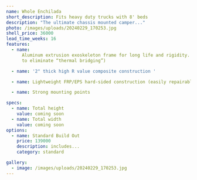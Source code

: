 ```yaml
---
name: Whole Enchilada
short_description: Fits heavy duty trucks with 8' beds
description: "The ultimate chassis mounted camper..."
photo: /images/uploads/20240229_170253.jpg
shell_price: 36000
lead_time_weeks: 16
features:
  - name:
      Aluminum extrusion exoskeleton frame for long life and rigidity. (2 pieces
      to eliminate “thermal bridging”)

  - name: '2" thick high R value composite construction '

  - name: Lightweight FRP/EPS hard-sided construction (easily repairable fiberglass!)

  - name: Strong mounting points

specs:
  - name: Total height
    value: coming soon
  - name: Total width
    value: coming soon
options:
  - name: Standard Build Out
    price: 139000
    description: includes...
    category: standard

gallery:
  - image: /images/uploads/20240229_170253.jpg
---
```


